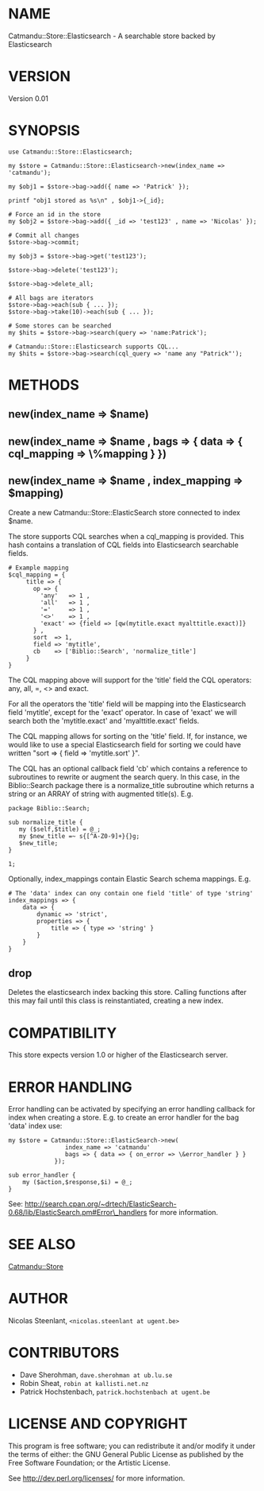 # NAME

Catmandu::Store::Elasticsearch - A searchable store backed by Elasticsearch

# VERSION

Version 0.01

# SYNOPSIS

    use Catmandu::Store::Elasticsearch;

    my $store = Catmandu::Store::Elasticsearch->new(index_name => 'catmandu');

    my $obj1 = $store->bag->add({ name => 'Patrick' });

    printf "obj1 stored as %s\n" , $obj1->{_id};

    # Force an id in the store
    my $obj2 = $store->bag->add({ _id => 'test123' , name => 'Nicolas' });

    # Commit all changes
    $store->bag->commit;

    my $obj3 = $store->bag->get('test123');

    $store->bag->delete('test123');

    $store->bag->delete_all;

    # All bags are iterators
    $store->bag->each(sub { ... });
    $store->bag->take(10)->each(sub { ... });

    # Some stores can be searched
    my $hits = $store->bag->search(query => 'name:Patrick');

    # Catmandu::Store::Elasticsearch supports CQL...
    my $hits = $store->bag->search(cql_query => 'name any "Patrick"');

# METHODS

## new(index\_name => $name)

## new(index\_name => $name , bags => { data => { cql\_mapping => \\%mapping } })

## new(index\_name => $name , index\_mapping => $mapping)

Create a new Catmandu::Store::ElasticSearch store connected to index $name.

The store supports CQL searches when a cql\_mapping is provided. This hash
contains a translation of CQL fields into Elasticsearch searchable fields.

    # Example mapping
    $cql_mapping = {
         title => {
           op => {
             'any'   => 1 ,
             'all'   => 1 ,
             '='     => 1 ,
             '<>'    => 1 ,
             'exact' => {field => [qw(mytitle.exact myalttitle.exact)]}
           } ,
           sort  => 1,
           field => 'mytitle',
           cb    => ['Biblio::Search', 'normalize_title']
         }
    }

The CQL mapping above will support for the 'title' field the CQL operators: any, all, =, <> and exact.

For all the operators the 'title' field will be mapping into the Elasticsearch field 'mytitle', except
for the 'exact' operator. In case of 'exact' we will search both the 'mytitle.exact' and 'myalttitle.exact'
fields.

The CQL mapping allows for sorting on the 'title' field. If, for instance, we would like to use a special
Elasticsearch field for sorting we could have written "sort => { field => 'mytitle.sort' }".

The CQL has an optional callback field 'cb' which contains a reference to subroutines to rewrite or
augment the search query. In this case, in the Biblio::Search package there is a normalize\_title
subroutine which returns a string or an ARRAY of string with augmented title(s). E.g.

    package Biblio::Search;

    sub normalize_title {
       my ($self,$title) = @_;
       my $new_title =~ s{[^A-Z0-9]+}{}g;
       $new_title;
    }

    1;

Optionally, index\_mappings contain Elastic Search schema mappings. E.g.

    # The 'data' index can ony contain one field 'title' of type 'string'
    index_mappings => {
        data => {
            dynamic => 'strict',
            properties => {
                title => { type => 'string' }
            }
        }
    }

## drop

Deletes the elasticsearch index backing this store. Calling functions after
this may fail until this class is reinstantiated, creating a new index.

# COMPATIBILITY

This store expects version 1.0 or higher of the Elasticsearch server.

# ERROR HANDLING

Error handling can be activated by specifying an error handling callback for index when creating
a store. E.g. to create an error handler for the bag 'data' index use:

    my $store = Catmandu::Store::ElasticSearch->new(
                    index_name => 'catmandu'
                    bags => { data => { on_error => \&error_handler } }
                 });

    sub error_handler {
        my ($action,$response,$i) = @_;
    }

See: http://search.cpan.org/~drtech/ElasticSearch-0.68/lib/ElasticSearch.pm#Error\_handlers for more
information.

# SEE ALSO

[Catmandu::Store](https://metacpan.org/pod/Catmandu::Store)

# AUTHOR

Nicolas Steenlant, `<nicolas.steenlant at ugent.be>`

# CONTRIBUTORS

- Dave Sherohman, `dave.sherohman at ub.lu.se`
- Robin Sheat, `robin at kallisti.net.nz`
- Patrick Hochstenbach, `patrick.hochstenbach at ugent.be`

# LICENSE AND COPYRIGHT

This program is free software; you can redistribute it and/or modify it
under the terms of either: the GNU General Public License as published
by the Free Software Foundation; or the Artistic License.

See http://dev.perl.org/licenses/ for more information.
